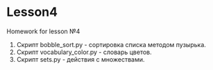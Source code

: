 # Lesson4
Homework for lesson №4

1. Скрипт bobble_sort.py - сортировка списка методом пузырька.
2. Скрипт vocabulary_color.py - словарь цветов.
3. Скрипт sets.py - действия с множествами.

